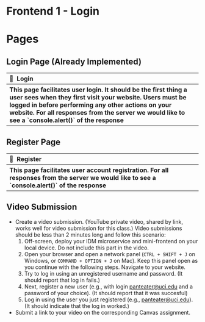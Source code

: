 # Frontend 1 - Login

# Pages

## Login Page (Already Implemented)

<table>
  <thead>
    <tr>
      <th align="left" width="1100">📄&nbsp;&nbsp;Login</th>
    </tr>
  </thead>
  <tbody>
    <tr></tr>
    <tr>
      <th align="left" >This page facilitates user login. It should be the first thing a user sees when they first visit your website. Users must be logged in before performing any other actions on your website. For all responses from the server we would like to see a `console.alert()` of the response</th>
    </tr>
  </tbody>
</table>

## Register Page

<table>
  <thead>
    <tr>
      <th align="left" width="1100">📄&nbsp;&nbsp;Register</th>
    </tr>
  </thead>
  <tbody>
    <tr></tr>
    <tr>
      <th align="left" >This page facilitates user account registration. For all responses from the server we would like to see a `console.alert()` of the response</th>
    </tr>
  </tbody>
</table>

## Video Submission

- Create a video submission. (YouTube private video, shared by link, works well for video submission for this class.)  Video submissions should be less than 2 minutes long and follow this scenario:
  1. Off-screen, deploy your IDM microservice and mini-frontend on your local device. Do not include this part in the video.
  2. Open your browser and open a network panel (`CTRL + SHIFT + J` on Windows, or `COMMAND + OPTION + J` on Mac). Keep this panel open as you continue with the following steps.
Navigate to your website.
  3. Try to log in using an unregistered username and password. (It should report that log in fails.)
  4. Next, register a new user (e.g., with login panteater@uci.edu and a password of your choice). (It should report that it was succesful)
  5. Log in using the user you just registered (e.g., panteater@uci.edu). (It should indicate that the log in worked.)
- Submit a link to your video on the corresponding Canvas assignment.
